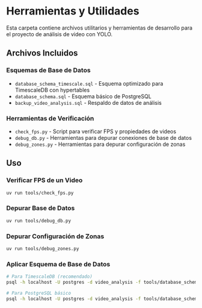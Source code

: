# Herramientas y Utilidades

Esta carpeta contiene archivos utilitarios y herramientas de desarrollo para el proyecto de análisis de video con YOLO.

## Archivos Incluidos

### Esquemas de Base de Datos
- `database_schema_timescale.sql` - Esquema optimizado para TimescaleDB con hypertables
- `database_schema.sql` - Esquema básico de PostgreSQL
- `backup_video_analysis.sql` - Respaldo de datos de análisis

### Herramientas de Verificación
- `check_fps.py` - Script para verificar FPS y propiedades de videos
- `debug_db.py` - Herramientas para depurar conexiones de base de datos
- `debug_zones.py` - Herramientas para depurar configuración de zonas

## Uso

### Verificar FPS de un Video
```bash
uv run tools/check_fps.py
```

### Depurar Base de Datos
```bash
uv run tools/debug_db.py
```

### Depurar Configuración de Zonas
```bash
uv run tools/debug_zones.py
```

### Aplicar Esquema de Base de Datos
```bash
# Para TimescaleDB (recomendado)
psql -h localhost -U postgres -d video_analysis -f tools/database_schema_timescale.sql

# Para PostgreSQL básico
psql -h localhost -U postgres -d video_analysis -f tools/database_schema.sql
```
